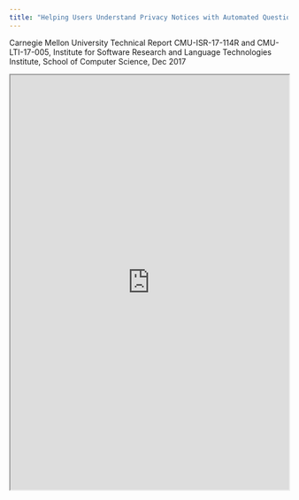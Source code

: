 ```yaml
---
title: "Helping Users Understand Privacy Notices with Automated Question Answering Functionality: An Exploratory Study"
---
```


Carnegie Mellon University Technical Report CMU-ISR-17-114R and CMU-LTI-17-005, Institute for Software Research and Language Technologies Institute, School of Computer Science, Dec 2017

<iframe height="750" width="100%" src="https://ewelton.github.io/ktest/wiki.html#Helping%20Users%20Understand%20Privacy%20Notices%20with%20Automated%20Question%20Answering%20Functionality:%20An%20Exploratory%20Study"></iframe>
